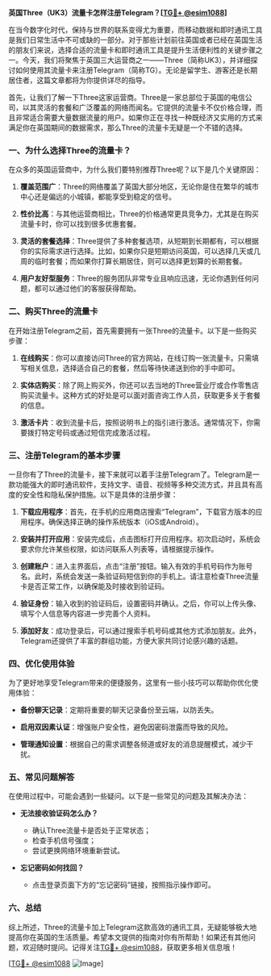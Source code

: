 **英国Three（UK3）流量卡怎样注册Telegram？[[TG💪+ @esim1088](https://t.me/s/esim1088)]**

在当今数字化时代，保持与世界的联系变得尤为重要，而移动数据和即时通讯工具是我们日常生活中不可或缺的一部分。对于那些计划前往英国或者已经在英国生活的朋友们来说，选择合适的流量卡和即时通讯工具是提升生活便利性的关键步骤之一。今天，我们将聚焦于英国三大运营商之一——Three（简称UK3），并详细探讨如何使用其流量卡来注册Telegram（简称TG）。无论是留学生、游客还是长期居住者，这篇文章都将为你提供详尽的指导。

首先，让我们了解一下Three这家运营商。Three是一家总部位于英国的电信公司，以其灵活的套餐和广泛覆盖的网络而闻名。它提供的流量卡不仅价格合理，而且非常适合需要大量数据流量的用户。如果你正在寻找一种既经济又实用的方式来满足你在英国期间的数据需求，那么Three的流量卡无疑是一个不错的选择。

### **一、为什么选择Three的流量卡？**

在众多的英国运营商中，为什么我们要特别推荐Three呢？以下是几个关键原因：

1. **覆盖范围广**：Three的网络覆盖了英国大部分地区，无论你是住在繁华的城市中心还是偏远的小城镇，都能享受到稳定的信号。
   
2. **性价比高**：与其他运营商相比，Three的价格通常更具竞争力，尤其是在购买流量卡时，你可以找到很多优惠套餐。

3. **灵活的套餐选择**：Three提供了多种套餐选项，从短期到长期都有，可以根据你的实际需求进行选择。比如，如果你只是短期访问英国，可以选择几天或几周的临时套餐；而如果你打算长期居住，则可以选择更划算的长期套餐。

4. **用户友好型服务**：Three的服务团队非常专业且响应迅速，无论你遇到任何问题，都可以通过他们的客服获得帮助。

### **二、购买Three的流量卡**

在开始注册Telegram之前，首先需要拥有一张Three的流量卡。以下是一些购买步骤：

1. **在线购买**：你可以直接访问Three的官方网站，在线订购一张流量卡。只需填写相关信息，选择适合自己的套餐，然后等待快递送到你的手中即可。

2. **实体店购买**：除了网上购买外，你还可以去当地的Three营业厅或合作零售店购买流量卡。这种方式的好处是可以面对面咨询工作人员，获取更多关于套餐的信息。

3. **激活卡片**：收到流量卡后，按照说明书上的指引进行激活。通常情况下，你需要拨打特定号码或通过短信完成激活过程。

### **三、注册Telegram的基本步骤**

一旦你有了Three的流量卡，接下来就可以着手注册Telegram了。Telegram是一款功能强大的即时通讯软件，支持文字、语音、视频等多种交流方式，并且具有高度的安全性和隐私保护措施。以下是具体的注册步骤：

1. **下载应用程序**：首先，在手机的应用商店搜索“Telegram”，下载官方版本的应用程序。确保选择正确的操作系统版本（iOS或Android）。

2. **安装并打开应用**：安装完成后，点击图标打开应用程序。初次启动时，系统会要求你允许某些权限，如访问联系人列表等，请根据提示操作。

3. **创建账户**：进入主界面后，点击“注册”按钮。输入有效的手机号码作为账号名。此时，系统会发送一条验证码短信到你的手机上。请注意检查Three流量卡是否正常工作，以确保能及时接收到验证码。

4. **验证身份**：输入收到的验证码后，设置密码并确认。之后，你可以上传头像、填写个人信息等内容进一步完善个人资料。

5. **添加好友**：成功登录后，可以通过搜索手机号码或其他方式添加朋友。此外，Telegram还提供了丰富的群组功能，方便大家共同讨论感兴趣的话题。

### **四、优化使用体验**

为了更好地享受Telegram带来的便捷服务，这里有一些小技巧可以帮助你优化使用体验：

- **备份聊天记录**：定期将重要的聊天记录备份至云端，以防丢失。
  
- **启用双因素认证**：增强账户安全性，避免因密码泄露而导致的风险。
  
- **管理通知设置**：根据自己的需求调整各频道或好友的消息提醒模式，减少干扰。

### **五、常见问题解答**

在使用过程中，可能会遇到一些疑问。以下是一些常见的问题及其解决办法：

- **无法接收验证码怎么办？**
  - 确认Three流量卡是否处于正常状态；
  - 检查手机信号强度；
  - 尝试更换网络环境重新尝试。

- **忘记密码如何找回？**
  - 点击登录页面下方的“忘记密码”链接，按照指示操作即可。

### **六、总结**

综上所述，Three的流量卡加上Telegram这款高效的通讯工具，无疑能够极大地提高你在英国的生活质量。希望本文提供的指南对你有所帮助！如果还有其他问题，欢迎随时提问。记得关注[TG💪+ @esim1088](https://t.me/s/esim1088)，获取更多相关信息哦！

[[TG💪+ @esim1088](https://t.me/s/esim1088) ![Image](https://i.postimg.cc/4NQfJmqS/Snipaste-2025-05-13-00-14-12.png)]
